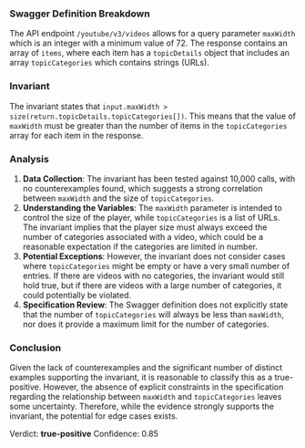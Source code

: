 ### Swagger Definition Breakdown
The API endpoint `/youtube/v3/videos` allows for a query parameter `maxWidth` which is an integer with a minimum value of 72. The response contains an array of `items`, where each item has a `topicDetails` object that includes an array `topicCategories` which contains strings (URLs).

### Invariant
The invariant states that `input.maxWidth > size(return.topicDetails.topicCategories[])`. This means that the value of `maxWidth` must be greater than the number of items in the `topicCategories` array for each item in the response.

### Analysis
1. **Data Collection**: The invariant has been tested against 10,000 calls, with no counterexamples found, which suggests a strong correlation between `maxWidth` and the size of `topicCategories`.
2. **Understanding the Variables**: The `maxWidth` parameter is intended to control the size of the player, while `topicCategories` is a list of URLs. The invariant implies that the player size must always exceed the number of categories associated with a video, which could be a reasonable expectation if the categories are limited in number.
3. **Potential Exceptions**: However, the invariant does not consider cases where `topicCategories` might be empty or have a very small number of entries. If there are videos with no categories, the invariant would still hold true, but if there are videos with a large number of categories, it could potentially be violated.
4. **Specification Review**: The Swagger definition does not explicitly state that the number of `topicCategories` will always be less than `maxWidth`, nor does it provide a maximum limit for the number of categories.

### Conclusion
Given the lack of counterexamples and the significant number of distinct examples supporting the invariant, it is reasonable to classify this as a true-positive. However, the absence of explicit constraints in the specification regarding the relationship between `maxWidth` and `topicCategories` leaves some uncertainty. Therefore, while the evidence strongly supports the invariant, the potential for edge cases exists. 

Verdict: **true-positive**
Confidence: 0.85
